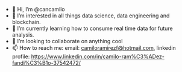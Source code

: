 - 👋 Hi, I’m @cancamilo
- 👀 I’m interested in all things data science, data engineering and blockchain. 
- 🌱 I’m currently learning how to consume real time data for future analysis. 
- 💞️ I’m looking to collaborate on anything cool
- 📫 How to reach me: email: camiloramirezf@hotmail.com, linkedin profile: https://www.linkedin.com/in/camilo-ram%C3%ADez-fandi%C3%B1o-37542472/

<!---
cancamilo/cancamilo is a ✨ special ✨ repository because its `README.md` (this file) appears on your GitHub profile.
You can click the Preview link to take a look at your changes.
--->
